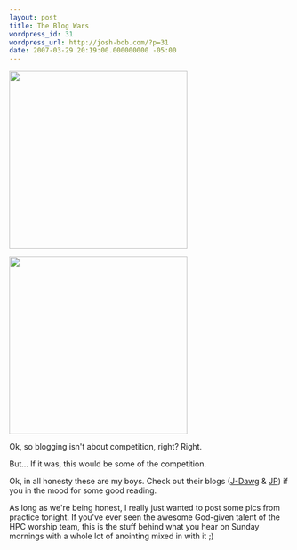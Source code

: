 ```yaml
---
layout: post
title: The Blog Wars
wordpress_id: 31
wordpress_url: http://josh-bob.com/?p=31
date: 2007-03-29 20:19:00.000000000 -05:00
---
```

<p class="mobile-photo"><a href="http://photos1.blogger.com/x/blogger2/1892/135664769298385/1600/z/728741/bm-image-754842.jpg"><img src="http://photos1.blogger.com/x/blogger2/1892/135664769298385/320/z/658292/bm-image-754842.jpg" width="320" /></a></p><p class="mobile-photo"><a href="http://photos1.blogger.com/x/blogger2/1892/135664769298385/1600/z/438665/bm-image-756689.jpg"><img src="http://photos1.blogger.com/x/blogger2/1892/135664769298385/320/z/699771/bm-image-756689.jpg" width="320" /></a></p>
Ok, so blogging isn't about competition, right? Right.

But... If it was, this would be some of the competition.

Ok, in all honesty these are my boys. Check out their blogs (<a href="http://jasonryder.blogspot.com">J-Dawg</a> & <a href="http://jpbrumfield.com">JP</a>) if you in the mood for some good reading.

As long as we're being honest, I really just wanted to post some pics from practice tonight. If you've ever seen the awesome God-given talent of the HPC worship team, this is the stuff behind what you hear on Sunday mornings with a whole lot of anointing mixed in with it ;)

